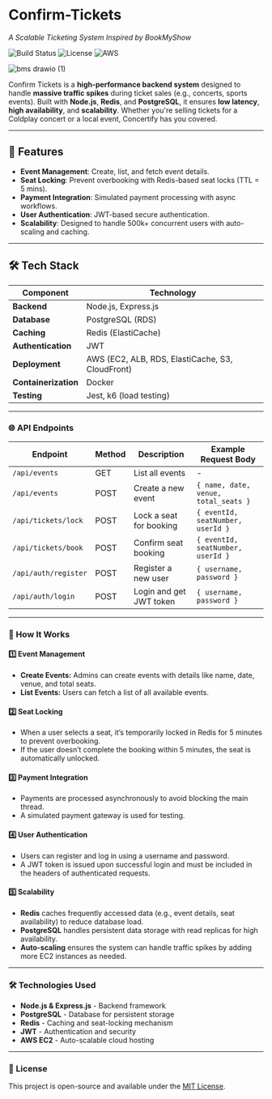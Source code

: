 # Confirm-Tickets

  
*A Scalable Ticketing System Inspired by BookMyShow*  

![Build Status](https://img.shields.io/badge/build-passing-brightgreen) 
![License](https://img.shields.io/badge/license-MIT-blue) 
![AWS](https://img.shields.io/badge/deployed%20on-AWS-orange)

![bms drawio (1)](https://github.com/user-attachments/assets/0cf91829-2379-4fa1-b1ee-39514bc90d2c)


Confirm Tickets is a **high-performance backend system** designed to handle **massive traffic spikes** during ticket sales (e.g., concerts, sports events). Built with **Node.js**, **Redis**, and **PostgreSQL**, it ensures **low latency**, **high availability**, and **scalability**. Whether you're selling tickets for a Coldplay concert or a local event, Concertify has you covered.

---

## 🚀 Features  
- **Event Management**: Create, list, and fetch event details.  
- **Seat Locking**: Prevent overbooking with Redis-based seat locks (TTL = 5 mins).  
- **Payment Integration**: Simulated payment processing with async workflows.  
- **User Authentication**: JWT-based secure authentication.  
- **Scalability**: Designed to handle 500k+ concurrent users with auto-scaling and caching.  

---

## 🛠️ Tech Stack  
| **Component**       | **Technology**                                                                 |
|----------------------|--------------------------------------------------------------------------------|
| **Backend**          | Node.js, Express.js                                                           |
| **Database**         | PostgreSQL (RDS)                                                              |
| **Caching**          | Redis (ElastiCache)                                                           |
| **Authentication**   | JWT                                                                           |
| **Deployment**       | AWS (EC2, ALB, RDS, ElastiCache, S3, CloudFront)                              |
| **Containerization** | Docker                                                                        |
| **Testing**          | Jest, k6 (load testing)                                                       |

---

### 🌐 API Endpoints

| Endpoint             | Method | Description                 | Example Request Body |
|----------------------|--------|-----------------------------|----------------------|
| `/api/events`       | GET    | List all events            | -                    |
| `/api/events`       | POST   | Create a new event         | `{ name, date, venue, total_seats }` |
| `/api/tickets/lock` | POST   | Lock a seat for booking    | `{ eventId, seatNumber, userId }` |
| `/api/tickets/book` | POST   | Confirm seat booking       | `{ eventId, seatNumber, userId }` |
| `/api/auth/register`| POST   | Register a new user        | `{ username, password }` |
| `/api/auth/login`   | POST   | Login and get JWT token    | `{ username, password }` |

---

### 🧠 How It Works

#### 1️⃣ Event Management
- **Create Events:** Admins can create events with details like name, date, venue, and total seats.
- **List Events:** Users can fetch a list of all available events.

#### 2️⃣ Seat Locking
- When a user selects a seat, it’s temporarily locked in Redis for 5 minutes to prevent overbooking.
- If the user doesn’t complete the booking within 5 minutes, the seat is automatically unlocked.

#### 3️⃣ Payment Integration
- Payments are processed asynchronously to avoid blocking the main thread.
- A simulated payment gateway is used for testing.

#### 4️⃣ User Authentication
- Users can register and log in using a username and password.
- A JWT token is issued upon successful login and must be included in the headers of authenticated requests.

#### 5️⃣ Scalability
- **Redis** caches frequently accessed data (e.g., event details, seat availability) to reduce database load.
- **PostgreSQL** handles persistent data storage with read replicas for high availability.
- **Auto-scaling** ensures the system can handle traffic spikes by adding more EC2 instances as needed.

---


### 🛠️ Technologies Used
- **Node.js & Express.js** - Backend framework
- **PostgreSQL** - Database for persistent storage
- **Redis** - Caching and seat-locking mechanism
- **JWT** - Authentication and security
- **AWS EC2** - Auto-scalable cloud hosting

---

### 📌 License
This project is open-source and available under the [MIT License](LICENSE).


